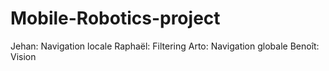 # Mobile-Robotics-project

Jehan: Navigation locale
Raphaël: Filtering
Arto: Navigation globale
Benoît: Vision

